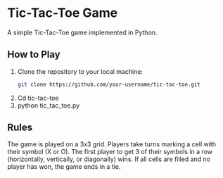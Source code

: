 # Tic-Tac-Toe Game

A simple Tic-Tac-Toe game implemented in Python.

## How to Play

1. Clone the repository to your local machine:
   ```bash
   git clone https://github.com/your-username/tic-tac-toe.git
2. Cd tic-tac-toe
3. python tic_tac_toe.py

## Rules
The game is played on a 3x3 grid.
Players take turns marking a cell with their symbol (X or O).
The first player to get 3 of their symbols in a row (horizontally, vertically, or diagonally) wins.
If all cells are filled and no player has won, the game ends in a tie.
